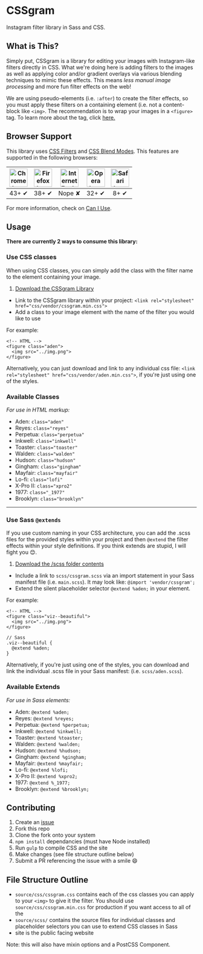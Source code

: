 # CSSgram

Instagram filter library in Sass and CSS.

## What is This?

Simply put, CSSgram is a library for editing your images with Instagram-like filters directly in CSS. What we're doing here is adding filters to the images as well as applying color and/or gradient overlays via various blending techniques to mimic these effects. This means *less manual image processing* and more fun filter effects on the web!

We are using pseudo-elements (i.e. `:after`) to create the filter effects, so you must apply these filters on a containing element (i.e. not a content-block like `<img>`. The recommendation is to wrap your images in a `<figure>` tag. To learn more about the tag, click [here.](https://developer.mozilla.org/en-US/docs/Web/HTML/Element/figure)

## Browser Support

This library uses [CSS Filters](https://developer.mozilla.org/en-US/docs/Web/CSS/filter) and [CSS Blend Modes](https://css-tricks.com/basics-css-blend-modes/). This features are supported in the following browsers:

| <img src="http://i.imgur.com/dJC1GUv.png" width="48px" height="48px" alt="Chrome logo"> | <img src="http://i.imgur.com/o1m5RcQ.png" width="48px" height="48px" alt="Firefox logo"> | <img src="http://i.imgur.com/8h3iz5H.png" width="48px" height="48px" alt="Internet Explorer logo"> | <img src="http://i.imgur.com/iQV4nmJ.png" width="48px" height="48px" alt="Opera logo"> | <img src="http://i.imgur.com/j3tgNKJ.png" width="48px" height="48px" alt="Safari logo"> |
|:---:|:---:|:---:|:---:|:---:|
| 43+ ✔ | 38+ ✔ | Nope ✘ | 32+ ✔ | 8+ ✔ |

For more information, check on [Can I Use](http://caniuse.com/).

## Usage

**There are currently 2 ways to consume this library:**

### Use CSS classes

When using CSS classes, you can simply add the class with the filter name to the element containing your image.

  1. [Download the CSSgram Library](https://raw.githubusercontent.com/una/CSSgram/master/source/css/cssgram.min.css)
  * Link to the CSSgram library within your project:
    `<link rel="stylesheet" href="css/vendor/cssgram.min.css">`
  * Add a class to your image element with the name of the filter you would like to use

For example:

```
<!-- HTML -->
<figure class="aden">
  <img src="../img.png">
</figure>
```

Alternatively, you can just download and link to any individual css file:
`<link rel="stylesheet" href="css/vendor/aden.min.css">`, if you're just using one of the styles.

### Available Classes

_For use in HTML markup:_

*   Aden: `class="aden"`
*   Reyes: `class="reyes"`
*   Perpetua: `class="perpetua"`
*   Inkwell: `class="inkwell"`
*   Toaster: `class="toaster"`
*   Walden: `class="walden"`
*   Hudson: `class="hudson"`
*   Gingham: `class="gingham"`
*   Mayfair: `class="mayfair"`
*   Lo-fi: `class="lofi"`
*   X-Pro II: `class="xpro2"`
*   1977: `class="_1977"`
*   Brooklyn: `class="brooklyn"`

* * *

### Use Sass `@extends`

If you use custom naming in your CSS architecture, you can add the .scss files for the provided styles within your project and then `@extend` the filter effects within your style definitions. If you think extends are stupid, I will fight you 😊.

1. [Download the /scss folder contents](https://github.com/una/CSSgram/tree/master/source/scss)
* Include a link to `scss/cssgram.scss` via an import statement in your Sass manifest file (i.e. `main.scss`). It may look like: `@import 'vendor/cssgram';`
* Extend the silent placeholder selector `@extend %aden;` in your element.

For example:

```
<!-- HTML -->
<figure class="viz--beautiful">
  <img src="../img.png">
</figure>
```

```
// Sass
.viz--beautiful {
  @extend %aden;
}
```

Alternatively, if you're just using one of the styles, you can download and link the individual .scss file in your Sass manifest:
(i.e. `scss/aden.scss`).

### Available Extends

_For use in Sass elements:_

*   Aden: `@extend %aden;`
*   Reyes: `@extend %reyes;`
*   Perpetua: `@extend %perpetua;`
*   Inkwell: `@extend %inkwell;`
*   Toaster: `@extend %toaster;`
*   Walden: `@extend %walden;`
*   Hudson: `@extend %hudson;`
*   Gingham: `@extend %gingham;`
*   Mayfair: `@extend %mayfair;`
*   Lo-fi: `@extend %lofi;`
*   X-Pro II: `@extend %xpro2;`
*   1977: `@extend %_1977;`
*   Brooklyn: `@extend %brooklyn;`

## Contributing

1. Create an [issue](https://github.com/una/CSSgram/issues)
1. Fork this repo
2. Clone the fork onto your system
3. `npm install` dependancies (must have Node installed)
4. Run `gulp` to compile CSS and the site
5. Make changes (see file structure outline below)
6. Submit a PR referencing the issue with a smile :smile:

## File Structure Outline

- `source/css/cssgram.css` contains each of the css classes you can apply to your `<img>` to give it the filter. You should use `source/css/cssgram.min.css` for production if you want access to all of the
- `source/scss/` contains the source files for individual classes and placeholder selectors you can use to extend CSS classes in Sass
- site is the public facing website

Note: this will also have mixin options and a PostCSS Component.
